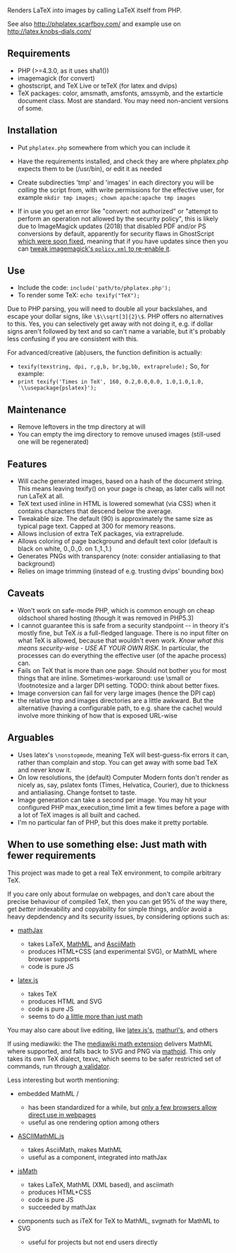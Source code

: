 
Renders LaTeX into images by calling LaTeX itself from PHP.

See also http://phplatex.scarfboy.com/ and example use on http://latex.knobs-dials.com/


## Requirements
- PHP                                    (>=4.3.0, as it uses sha1())
- imagemagick                            (for convert)
- ghostscript, and TeX Live or teTeX     (for latex and dvips)
- TeX packages: color, amsmath, amsfonts, amssymb, and the extarticle document class.
  Most are standard.   You may need non-ancient versions of some.


## Installation
- Put `phplatex.php` somewhere from which you can include it
- Have the requirements installed, and check they are where phplatex.php expects them to be (/usr/bin), or edit it as needed
- Create subdirecties 'tmp' and 'images' in each directory you will be *calling* the script from, with write permissions for the effective user, for example `mkdir tmp images; chown apache:apache tmp images`

- If in use you get an error like "convert: not authorized" or "attempt to perform an operation not allowed by the security policy", this is likely due to ImageMagick updates (2018) that disabled PDF and/or PS conversions by default, apparently for security flaws in GhostScript [which were soon fixed](https://www.kb.cert.org/vuls/id/332928/), meaning that if you have updates since then you can [tweak imagemagick's `policy.xml` to re-enable it](https://www.google.com/search?q=convert%3A+not+authorized+policy.xml).


## Use
- Include the code:
    `include('path/to/phplatex.php');`
- To render some TeX:
    `echo texify("TeX");`

Due to PHP parsing, you will need to double all your backslahes, and escape your dollar signs, like `\$\\sqrt[3]{2}\$`.
PHP offers no alternatives to this. 
Yes, you can selectively get away with not doing it, e.g. if dollar signs aren't followed by text and so can't name a variable, but it's probably less confusing if you are consistent with this.


For advanced/creative (ab)users, the function definition is actually:
-  `texify(texstring, dpi, r,g,b, br,bg,bb, extraprelude);`
So, for example:
-  `print texify('Times in TeX', 160, 0.2,0.0,0.0, 1.0,1.0,1.0, '\\usepackage{pslatex}');`


## Maintenance
- Remove leftovers in the tmp directory at will
- You can empty the img directory to remove unused images (still-used one will be regenerated)


## Features
- Will cache generated images, based on a hash of the document string.
  This means leaving texify() on your page is cheap, as later calls will not run LaTeX at all.
- TeX text used inline in HTML is lowered somewhat (via CSS) when it contains characters that descend below the average.
- Tweakable size. The default (90) is approximately the same size as typical page text. Capped at 300 for memory reasons.
- Allows inclusion of extra TeX packages, via extraprelude.
- Allows coloring of page background and default text color   (default is black on white, 0.,0.,0. on 1.,1.,1.)
- Generates PNGs with transparency (note: consider antialiasing to that background)
- Relies on image trimming (instead of e.g. trusting dvips' bounding box)


## Caveats
- Won't work on safe-mode PHP, which is common enough on cheap oldschool shared hosting (though it was removed in PHP5.3)
- I cannot guarantee this is safe from a security standpoint -- in theory it's mostly fine, but TeX *is* a full-fledged language.
  There is no input filter on what TeX is allowed, because that wouldn't even work. *Know what this means security-wise - USE AT YOUR OWN RISK*.
  In particular, the processes can do everything the effective user (of the apache process) can.
- Fails on TeX that is more than one page.
  Should not bother you for most things that are inline.
  Sometimes-workaround: use \small or \footnotesize and a larger DPI setting.
  TODO: think about better fixes.
- Image conversion can fail for very large images  (hence the DPI cap)
- the relative tmp and images directories are a little awkward. But the alternative (having a configurable path, to e.g. share the cache) would involve more thinking of how that is exposed URL-wise


## Arguables
- Uses latex's `\nonstopmode`, meaning TeX will best-guess-fix errors it can, rather than complain and stop. You can get away with some bad TeX and never know it.
- On low resolutions, the (default) Computer Modern fonts don't render as nicely as, say, pslatex fonts 
  (Times, Helvatica, Courier), due to thickness and antialiasing. Change fontset to taste.
- Image generation can take a second per image. You may hit your configured PHP max_execution_time limit a few times before
  a page with a lot of TeX images is all built and cached.
- I'm no particular fan of PHP, but this does make it pretty portable.



## When to use something else: Just math with fewer requirements

This project was made to get a real TeX environment, to compile arbitrary TeX.

If you care only about formulae on webpages, and don't care about the precise behaviour of compiled TeX, then you can get 95% of the way there, get _better_ indexability and copyability for simple things, and/or avoid a heavy depdendency and its security issues, by considering options such as:

- [mathJax](https://www.mathjax.org/)
  - takes LaTeX, [MathML](https://en.wikipedia.org/wiki/MathML), and [AsciiMath](https://en.wikipedia.org/wiki/AsciiMath) 
  - produces HTML+CSS (and experimental SVG), or MathML where browser supports
  - code is pure JS

- [latex.js](https://latex.js.org/)
  - takes TeX
  - produces HTML and SVG
  - code is pure JS
  - seems to do [a little more than just math](https://latex.js.org/playground.html)


You may also care about live editing, like [latex.js's](https://latex.js.org/playground.html), [mathurl's](http://mathurl.com/), and others


If using mediawiki: the The [mediawiki math extension](https://www.mediawiki.org/wiki/Extension:Math) delivers MathML where supported, and falls back to SVG and PNG via [mathoid](https://github.com/wikimedia/mathoid). This only takes its own TeX dialect, texvc, which seems to be safer restricted set of commands, run through [a validator](https://github.com/wikimedia/mediawiki-services-texvcjs).


Less interesting but worth mentioning:
- embedded MathML / <math> element 
  - has been standardized for a while, but [only a few browsers allow direct use in webpages](https://caniuse.com/mathml)
  - useful as one rendering option among others

- [ASCIIMathML.js](https://mathcs.chapman.edu/~jipsen/mathml/asciimath.html)
  - takes AsciiMath, makes MathML
  - useful as a component, integrated into mathJax

- [jsMath](http://www.math.union.edu/~dpvc/jsmath/)
  - takes LaTeX, MathML (XML based), and asciimath
  - produces HTML+CSS 
  - code is pure JS
  - succeeded by mathJax

- components such as iTeX for TeX to MathML, svgmath for MathML to SVG
  - useful for projects but not end users directly

